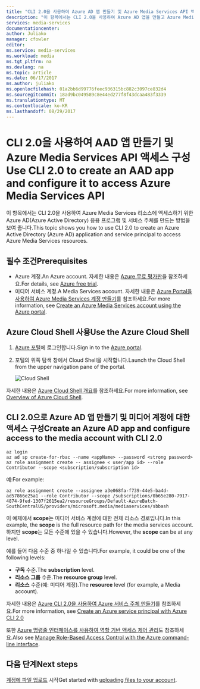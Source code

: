 ```yaml
---
title: "CLI 2.0을 사용하여 Azure AD 앱 만들기 및 Azure Media Services API 액세스 구성 | Microsoft Docs"
description: "이 항목에서는 CLI 2.0을 사용하여 Azure AD 앱을 만들고 Azure Media Services API에 액세스하도록 구성하는 방법을 보여 줍니다."
services: media-services
documentationcenter: 
author: Juliako
manager: cfowler
editor: 
ms.service: media-services
ms.workload: media
ms.tgt_pltfrm: na
ms.devlang: na
ms.topic: article
ms.date: 06/17/2017
ms.author: juliako
ms.openlocfilehash: 01a2bb6d99776feec936315bc882c3097ce832d4
ms.sourcegitcommit: 18ad9bc049589c8e44ed277f8f43dcaa483f3339
ms.translationtype: MT
ms.contentlocale: ko-KR
ms.lasthandoff: 08/29/2017
---
```

# <a name="use-cli-20-to-create-an-aad-app-and-configure-it-to-access-azure-media-services-api"></a><span data-ttu-id="f2c33-103">CLI 2.0을 사용하여 AAD 앱 만들기 및 Azure Media Services API 액세스 구성</span><span class="sxs-lookup"><span data-stu-id="f2c33-103">Use CLI 2.0 to create an AAD app and configure it to access Azure Media Services API</span></span>

<span data-ttu-id="f2c33-104">이 항목에서는 CLI 2.0을 사용하여 Azure Media Services 리소스에 액세스하기 위한 Azure AD(Azure Active Directory) 응용 프로그램 및 서비스 주체를 만드는 방법을 보여 줍니다.</span><span class="sxs-lookup"><span data-stu-id="f2c33-104">This topic shows you how to use CLI 2.0 to create an Azure Active Directory (Azure AD) application and service principal to access Azure Media Services resources.</span></span> 

## <a name="prerequisites"></a><span data-ttu-id="f2c33-105">필수 조건</span><span class="sxs-lookup"><span data-stu-id="f2c33-105">Prerequisites</span></span>

- <span data-ttu-id="f2c33-106">Azure 계정.</span><span class="sxs-lookup"><span data-stu-id="f2c33-106">An Azure account.</span></span> <span data-ttu-id="f2c33-107">자세한 내용은 [Azure 무료 평가판](https://azure.microsoft.com/pricing/free-trial/)을 참조하세요.</span><span class="sxs-lookup"><span data-stu-id="f2c33-107">For details, see [Azure free trial](https://azure.microsoft.com/pricing/free-trial/).</span></span> 
- <span data-ttu-id="f2c33-108">미디어 서비스 계정.</span><span class="sxs-lookup"><span data-stu-id="f2c33-108">A Media Services account.</span></span> <span data-ttu-id="f2c33-109">자세한 내용은 [Azure Portal을 사용하여 Azure Media Services 계정 만들기](media-services-portal-create-account.md)를 참조하세요.</span><span class="sxs-lookup"><span data-stu-id="f2c33-109">For more information, see [Create an Azure Media Services account using the Azure portal](media-services-portal-create-account.md).</span></span>

## <a name="use-the-azure-cloud-shell"></a><span data-ttu-id="f2c33-110">Azure Cloud Shell 사용</span><span class="sxs-lookup"><span data-stu-id="f2c33-110">Use the Azure Cloud Shell</span></span>

1. <span data-ttu-id="f2c33-111">[Azure 포털](https://portal.azure.com/)에 로그인합니다.</span><span class="sxs-lookup"><span data-stu-id="f2c33-111">Sign in to the [Azure portal](https://portal.azure.com/).</span></span>
2. <span data-ttu-id="f2c33-112">포털의 위쪽 탐색 창에서 Cloud Shell을 시작합니다.</span><span class="sxs-lookup"><span data-stu-id="f2c33-112">Launch the Cloud Shell from the upper navigation pane of the portal.</span></span>

    ![Cloud Shell](./media/media-services-cli-create-and-configure-aad-app/media-services-cli-create-and-configure-aad-app01.png) 

<span data-ttu-id="f2c33-114">자세한 내용은 [Azure Cloud Shell 개요](../cloud-shell/overview.md)를 참조하세요.</span><span class="sxs-lookup"><span data-stu-id="f2c33-114">For more information, see [Overview of Azure Cloud Shell](../cloud-shell/overview.md).</span></span>

## <a name="create-an-azure-ad-app-and-configure-access-to-the-media-account-with-cli-20"></a><span data-ttu-id="f2c33-115">CLI 2.0으로 Azure AD 앱 만들기 및 미디어 계정에 대한 액세스 구성</span><span class="sxs-lookup"><span data-stu-id="f2c33-115">Create an Azure AD app and configure access to the media account with CLI 2.0</span></span>
 
```azurecli
az login
az ad sp create-for-rbac --name <appName> --password <strong password>
az role assignment create -- assignee < user/app id> --role Contributor --scope <subscription/subscription id>
```

<span data-ttu-id="f2c33-116">예:</span><span class="sxs-lookup"><span data-stu-id="f2c33-116">For example:</span></span>

```azurecli
az role assignment create --assignee a3e068fa-f739-44e5-ba4d-ad57866e25a1 --role Contributor --scope /subscriptions/0b65e280-7917-4874-9fed-1307f2615ea2/resourceGroups/Default-AzureBatch-SouthCentralUS/providers/microsoft.media/mediaservices/sbbash
```

<span data-ttu-id="f2c33-117">이 예제에서 **scope**는 미디어 서비스 계정에 대한 전체 리소스 경로입니다.</span><span class="sxs-lookup"><span data-stu-id="f2c33-117">In this example, the **scope** is the full resource path for the media services account.</span></span> <span data-ttu-id="f2c33-118">하지만 **scope**는 모든 수준에 있을 수 있습니다.</span><span class="sxs-lookup"><span data-stu-id="f2c33-118">However, the **scope** can be at any level.</span></span>

<span data-ttu-id="f2c33-119">예를 들어 다음 수준 중 하나일 수 있습니다.</span><span class="sxs-lookup"><span data-stu-id="f2c33-119">For example, it could be one of the following levels:</span></span>
 
* <span data-ttu-id="f2c33-120">**구독** 수준.</span><span class="sxs-lookup"><span data-stu-id="f2c33-120">The **subscription** level.</span></span>
* <span data-ttu-id="f2c33-121">**리소스 그룹** 수준.</span><span class="sxs-lookup"><span data-stu-id="f2c33-121">The **resource group** level.</span></span>
* <span data-ttu-id="f2c33-122">**리소스** 수준(예: 미디어 계정).</span><span class="sxs-lookup"><span data-stu-id="f2c33-122">The **resource** level (for example, a Media account).</span></span>

<span data-ttu-id="f2c33-123">자세한 내용은 [Azure CLI 2.0을 사용하여 Azure 서비스 주체 만들기](https://docs.microsoft.com/cli/azure/create-an-azure-service-principal-azure-cli)를 참조하세요.</span><span class="sxs-lookup"><span data-stu-id="f2c33-123">For more information, see [Create an Azure service principal with Azure CLI 2.0](https://docs.microsoft.com/cli/azure/create-an-azure-service-principal-azure-cli)</span></span>

<span data-ttu-id="f2c33-124">또한 [Azure 명령줄 인터페이스를 사용하여 역할 기반 액세스 제어 관리](../active-directory/role-based-access-control-manage-access-azure-cli.md)도 참조하세요.</span><span class="sxs-lookup"><span data-stu-id="f2c33-124">Also see [Manage Role-Based Access Control with the Azure command-line interface](../active-directory/role-based-access-control-manage-access-azure-cli.md).</span></span> 

## <a name="next-steps"></a><span data-ttu-id="f2c33-125">다음 단계</span><span class="sxs-lookup"><span data-stu-id="f2c33-125">Next steps</span></span>

<span data-ttu-id="f2c33-126">[계정에 파일 업로드](media-services-portal-upload-files.md) 시작</span><span class="sxs-lookup"><span data-stu-id="f2c33-126">Get started with [uploading files to your account](media-services-portal-upload-files.md).</span></span>
